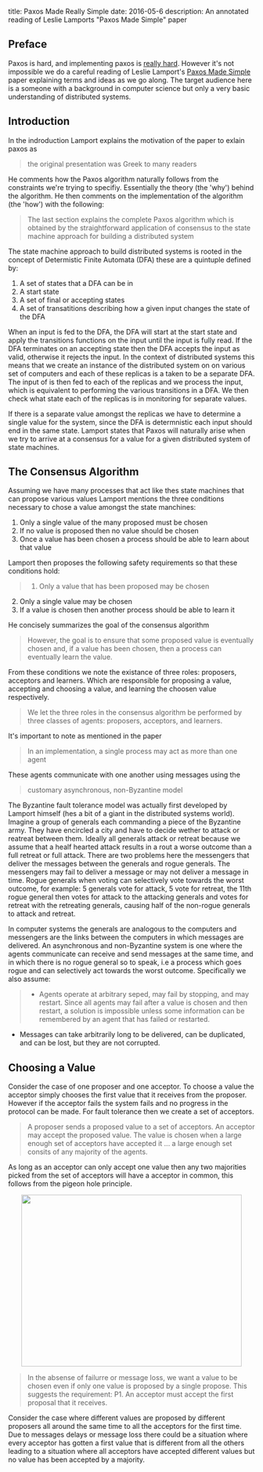 title: Paxos Made Really Simple
date:  2016-05-6
description: An annotated reading of Leslie Lamports "Paxos Made Simple" paper

## Preface

Paxos is hard, and implementing paxos is [really hard](http://research.google.com/archive/paxos_made_live.html). However it's not impossible we do a careful reading of Leslie Lamport's [Paxos Made Simple](http://research.microsoft.com/en-us/um/people/lamport/pubs/paxos-simple.pdf) paper explaining terms and ideas as we go along. The target audience here is a someone with a background in computer science but only a very basic understanding of distributed systems.

## Introduction

In the indroduction Lamport explains the motivation of the paper to exlain paxos as

> the original presentation was Greek to many readers

He comments how the Paxos algorithm naturally follows from the constraints we're trying to specifiy. Essentially the theory (the 'why') behind the algorithm. He then comments on the implementation of the algorithm (the 'how') with the following:

> The last section explains the complete Paxos algorithm which is obtained by the straightforward application of consensus to the state machine approach for building a distributed system

The state machine approach to build distributed systems is rooted in the concept of Determistic Finite Automata (DFA) these are a quintuple defined by:

1. A set of states that a DFA can be in
2. A start state
3. A set of final or accepting states
4. A set of transatitions describing how a given input changes the state of the DFA

When an input is fed to the DFA, the DFA will start at the start state and apply the transitions functions on the input until the input is fully read. If the DFA terminates on an accepting state then the DFA accepts the input as valid, otherwise it rejects the input. In the context of distributed systems this means that we create an instance of the distributed system on on various set of computers and each of these replicas is a taken to be a separate DFA. The input of is then fed to each of the replicas and we process the input, which is equivalent to performing the various transitions in a DFA. We then check what state each of the replicas is in monitoring for separate values.

If there is a separate value amongst the replicas we have to determine a single value for the system, since the DFA is determnistic each input should end in the same state. Lamport states that Paxos will naturally arise when we try to arrive at a consensus for a value for a given distributed system of state machines.

## The Consensus Algorithm

Assuming we have many processes that act like thes state machines that can propose various values Lamport mentions the three conditions necessary to chose a value amongst the state manchines:

1. Only a single value of the many proposed must be chosen
2. If no value is proposed then no value should be chosen
3. Once a value has been chosen a process should be able to learn about that value

Lamport then proposes the following safety requirements so that these conditions hold:

> 1. Only a value that has been proposed may be chosen
2. Only a single value may be chosen
3. If a value is chosen then another process should be able to learn it

He concisely summarizes the goal of the consensus algorithm

> However, the goal is to ensure that some proposed value is eventually chosen and, if a value has been chosen, then a process can eventually learn the value.

From these conditions we note the existance of three roles: proposers, acceptors and learners. Which are responsible for proposing a value, accepting and choosing a value, and learning the choosen value respectively.

> We let the three roles in the consensus algorithm be performed by three classes of agents: proposers, acceptors, and learners.

It's important to note as mentioned in the paper

> In an implementation, a single process may act as more than one agent

These agents communicate with one another using messages using the

> customary asynchronous, non-Byzantine model

The Byzantine fault tolerance model was actually first developed by Lamport himself (hes a bit of a giant in the distributed systems world). Imagine a group of generals each commanding a piece of the Byzantine army. They have encircled a city and have to decide wether to attack or reatreat between them. Ideally all generals attack or retreat because we assume that a healf hearted attack results in a rout a worse outcome than a full retreat or full attack. There are two problems here the messengers that deliver the messages between the generals and rogue generals. The messengers may fail to deliver a message or may not deliver a message in time. Rogue generals when voting can selectively vote towards the worst outcome, for example: 5 generals vote for attack, 5 vote for retreat, the 11th rogue general then votes for attack to the attacking generals and votes for retreat with the retreating generals, causing half of the non-rogue generals to attack and retreat.

In computer systems the generals are analogous to the computers and messengers are the links between the computers in which messages are delivered.
An asynchronous and non-Byzantine system is one where the agents communicate can receive and send messages at the same time, and in which there is no rogue general so to speak, i.e a process which goes rogue and can selectively act towards the worst outcome. Specifically we also assume:

> * Agents operate at arbitrary seped, may fail by stopping, and may restart. Since all agents may fail after a value is chosen and then restart, a solution is impossible unless some information can be remembered by an agent that has failed or restarted.
* Messages can take arbitrarily long to be delivered, can be duplicated, and can be lost, but they are not corrupted.

## Choosing a Value

Consider the case of one proposer and one acceptor. To choose a value the acceptor simply chooses the first value that it receives from the proposer. However if the acceptor fails the system fails and no progress in the protocol can be made. For fault tolerance then we create a set of acceptors.

> A proposer sends a proposed value to a set of acceptors. An acceptor may accept the proposed value. The value is chosen when a large enough set of acceptors have accepted it ... a large enough set consits of any majority of the agents.

As long as an acceptor can only accept one value then any two majorities picked from the set of acceptors will have a acceptor in common, this follows from the pigeon hole principle.

<center><img src="https://github.com/itsWill/Blog/blob/master/app/articles/images/majority.png?raw=true" width="450" height="350"></center>

> In the absense of failurre or message loss, we want a value to be chosen even if only one value is proposed by a single propose. This suggests the requirement:
P1. An acceptor must accept the first proposal that it receives.

Consider the case where different values are proposed by different proposers all around the same time to all the acceptors for the first time. Due to messages delays or message loss there could be a situation where every acceptor has gotten a first value that is different from all the others leading to a situation where all acceptors have accepted different values but no value has been accepted by a majority.